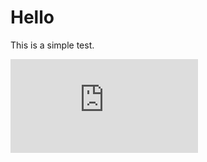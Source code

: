 # Hello

This is a  simple test.

![Diagram](https://github.com/karoly-arnhoffer/karoly-arnhoffer.github.io/blob/master/_posts/Untitled%20Diagram.xml)
